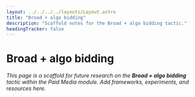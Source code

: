 ```yaml
---
layout: ../../../../layouts/Layout.astro
title: "Broad + algo bidding"
description: "Scaffold notes for the Broad + algo bidding tactic."
headingTracker: false
---
```

# Broad + algo bidding

_This page is a scaffold for future research on the **Broad + algo bidding** tactic within the Paid Media module. Add frameworks, experiments, and resources here._

